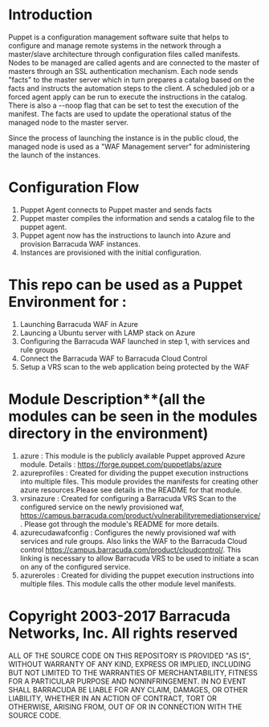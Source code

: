 # Introduction

Puppet is a configuration management software suite that helps to configure and manage remote systems in the network through a master/slave architecture through configuration files called manifests. Nodes to be managed are called agents and are connected to the master of masters through an SSL authentication mechanism. Each node sends "facts" to the master server which in turn prepares a catalog based on the facts and instructs the automation steps to the client. A scheduled job or a forced agent apply can be run to execute the instructions in the catalog. There is also a --noop flag that can be set to test the execution of the manifest. The facts are used to update the operational status of the managed node to the master server.

Since the process of launching the instance is in the public cloud, the managed node is used as a "WAF Management server" for administering the launch of the instances.

# Configuration Flow

1. Puppet Agent connects to Puppet master and sends facts
2. Puppet master compiles the information and sends a catalog file to the puppet agent.
3. Puppet agent now has the instructions to launch into Azure and provision Barracuda WAF instances.
4. Instances are provisioned with the initial configuration.

# This repo can be used as a Puppet Environment for :

1. Launching Barracuda WAF in Azure
2. Launcing a Ubuntu server with LAMP stack on Azure
3. Configuring the Barracuda WAF launched in step 1, with services and rule groups
4. Connect the Barracuda WAF to Barracuda Cloud Control
5. Setup a VRS scan to the web application being protected by the WAF

# Module Description**(all the modules can be seen in the modules directory in the environment)

1. azure : This module is the publicly available Puppet approved Azure module. Details : https://forge.puppet.com/puppetlabs/azure
2. azureprofiles : Created for dividing the puppet execution instructions into multiple files. This module provides the manifests for creating other azure resources.Please see details in the README for that module.
3. vrsinazure : Created for configuring a Barracuda VRS Scan to the configured service on the newly provisioned waf, https://campus.barracuda.com/product/vulnerabilityremediationservice/. Please got through the module's README for more details.
4. azurecudawafconfig : Configures the newly provisioned waf with services and rule groups. Also links the WAF to the Barracuda Cloud control https://campus.barracuda.com/product/cloudcontrol/. This linking is necessary to allow Barracuda VRS to be used to initiate a scan on any of the configured service.
5. azureroles : Created for dividing the puppet execution instructions into multiple files. This module calls the other module level manifests.

# Copyright 2003-2017 Barracuda Networks, Inc. All rights reserved

ALL OF THE SOURCE CODE ON THIS REPOSITORY IS PROVIDED "AS IS", WITHOUT WARRANTY OF ANY KIND, EXPRESS OR IMPLIED, INCLUDING BUT NOT LIMITED TO THE WARRANTIES OF MERCHANTABILITY, FITNESS FOR A PARTICULAR PURPOSE AND NONINFRINGEMENT. IN NO EVENT SHALL BARRACUDA BE LIABLE FOR ANY CLAIM, DAMAGES, OR OTHER LIABILITY, WHETHER IN AN ACTION OF CONTRACT, TORT OR OTHERWISE, ARISING FROM, OUT OF OR IN CONNECTION WITH THE SOURCE CODE.
